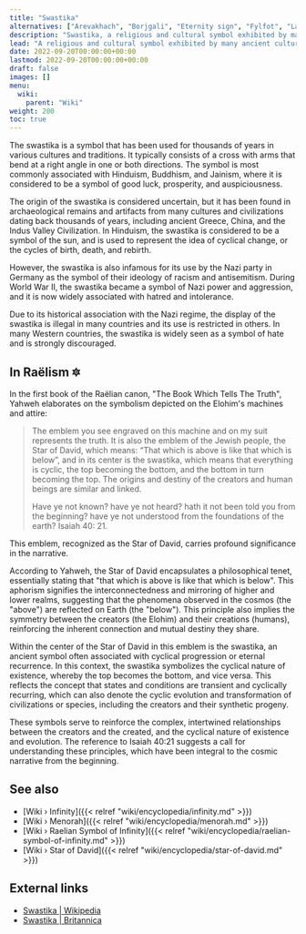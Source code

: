 ```yaml
---
title: "Swastika"
alternatives: ["Arevakhach", "Borjgali", "Eternity sign", "Fylfot", "Lauburu", "Mursunsydän", "Sun cross", "Ugunskrusts"]
description: "Swastika, a religious and cultural symbol exhibited by many ancient cultures up to this very day. While usually associated with the notion of well-being, good luck and similar positive connocations, in Raëlism, it is considered to simultaneously representing the cyclical natore of time, as well as the eternal continuity of time (infinity)."
lead: "A religious and cultural symbol exhibited by many ancient cultures up to this very day. While usually associated with the notion of well-being, good luck and similar positive connocations, in Raëlism, it is considered to simultaneously representing the cyclical natore of time, as well as the eternal continuity of time (infinity)."
date: 2022-09-20T00:00:00+00:00
lastmod: 2022-09-20T00:00:00+00:00
draft: false
images: []
menu:
  wiki:
    parent: "Wiki"
weight: 200
toc: true
---
```


The swastika is a symbol that has been used for thousands of years in various cultures and traditions. It typically consists of a cross with arms that bend at a right angle in one or both directions. The symbol is most commonly associated with Hinduism, Buddhism, and Jainism, where it is considered to be a symbol of good luck, prosperity, and auspiciousness.

The origin of the swastika is considered uncertain, but it has been found in archaeological remains and artifacts from many cultures and civilizations dating back thousands of years, including ancient Greece, China, and the Indus Valley Civilization. In Hinduism, the swastika is considered to be a symbol of the sun, and is used to represent the idea of cyclical change, or the cycles of birth, death, and rebirth.

However, the swastika is also infamous for its use by the Nazi party in Germany as the symbol of their ideology of racism and antisemitism. During World War II, the swastika became a symbol of Nazi power and aggression, and it is now widely associated with hatred and intolerance.

Due to its historical association with the Nazi regime, the display of the swastika is illegal in many countries and its use is restricted in others. In many Western countries, the swastika is widely seen as a symbol of hate and is strongly discouraged.

## In Raëlism 🔯

In the first book of the Raëlian canon, "The Book Which Tells The Truth", Yahweh elaborates on the symbolism depicted on the Elohim's machines and attire:

> The emblem you see engraved on this machine and on my suit represents the truth. It is also the emblem of the Jewish people, the Star of David, which means: “That which is above is like that which is below”, and in its center is the swastika, which means that everything is cyclic, the top becoming the bottom, and the bottom in turn becoming the top. The origins and destiny of the creators and human beings are similar and linked.
>
> Have ye not known? have ye not heard? hath it not been told you from the beginning? have ye not understood from the foundations of the earth? Isaiah 40: 21.

This emblem, recognized as the Star of David, carries profound significance in the narrative.

According to Yahweh, the Star of David encapsulates a philosophical tenet, essentially stating that "that which is above is like that which is below". This aphorism signifies the interconnectedness and mirroring of higher and lower realms, suggesting that the phenomena observed in the cosmos (the "above") are reflected on Earth (the "below"). This principle also implies the symmetry between the creators (the Elohim) and their creations (humans), reinforcing the inherent connection and mutual destiny they share.

Within the center of the Star of David in this emblem is the swastika, an ancient symbol often associated with cyclical progression or eternal recurrence. In this context, the swastika symbolizes the cyclical nature of existence, whereby the top becomes the bottom, and vice versa. This reflects the concept that states and conditions are transient and cyclically recurring, which can also denote the cyclic evolution and transformation of civilizations or species, including the creators and their synthetic progeny.

These symbols serve to reinforce the complex, intertwined relationships between the creators and the created, and the cyclical nature of existence and evolution. The reference to Isaiah 40:21 suggests a call for understanding these principles, which have been integral to the cosmic narrative from the beginning.

## See also

- [Wiki › Infinity]({{< relref "wiki/encyclopedia/infinity.md" >}})
- [Wiki › Menorah]({{< relref "wiki/encyclopedia/menorah.md" >}})
- [Wiki › Raelian Symbol of Infinity]({{< relref "wiki/encyclopedia/raelian-symbol-of-infinity.md" >}})
- [Wiki › Star of David]({{< relref "wiki/encyclopedia/star-of-david.md" >}})

## External links

- [Swastika | Wikipedia](https://en.wikipedia.org/wiki/Swastika)
- [Swastika | Britannica](https://www.britannica.com/topic/swastika)
